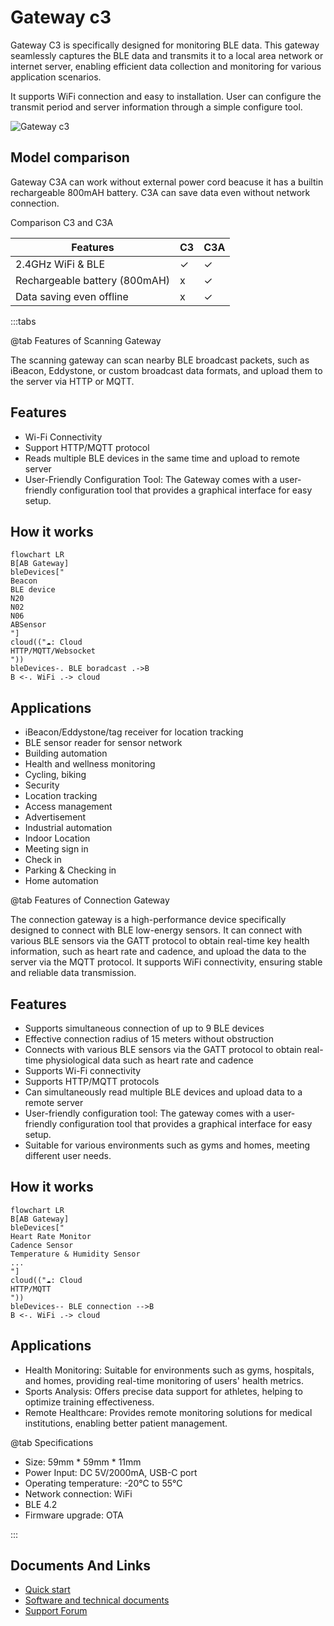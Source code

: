 # Gateway c3 #

Gateway C3 is specifically designed for monitoring BLE data. This gateway seamlessly captures the BLE data and transmits it to a local area network or internet server, enabling efficient data collection and monitoring for various application scenarios.

It supports WiFi connection and easy to installation. User can configure the transmit period and server information through a simple configure tool.

![Gateway c3](https://i1.aprbrother.com/gw-c3.jpg-640.jpg)

## Model comparison ##

Gateway C3A can work without external power cord beacuse it has a builtin rechargeable 800mAH battery. C3A can save data even without network connection.

Comparison C3 and C3A

| Features                       | C3  | C3A    |
| ------------------------------ | --- | ------ |
| 2.4GHz WiFi & BLE              | ✓   | ✓      |
| Rechargeable battery (800mAH)  | x   | ✓      |
| Data saving even offline       | x   | ✓      |

:::tabs

@tab Features of Scanning Gateway

The scanning gateway can scan nearby BLE broadcast packets, such as iBeacon, Eddystone, or custom broadcast data formats, and upload them to the server via HTTP or MQTT.

## Features

- Wi-Fi Connectivity
- Support HTTP/MQTT protocol
- Reads multiple BLE devices in the same time and upload to remote server
- User-Friendly Configuration Tool: The Gateway comes with a user-friendly configuration tool that provides a graphical interface for easy setup.

## How it works ##

```mermaid
flowchart LR
B[AB Gateway]
bleDevices["
Beacon
BLE device
N20
N02
N06
ABSensor
"]
cloud(("☁️: Cloud
HTTP/MQTT/Websocket
"))
bleDevices-. BLE boradcast .->B
B <-. WiFi .-> cloud
```
## Applications ##

- iBeacon/Eddystone/tag receiver for location tracking
- BLE sensor reader for sensor network
- Building automation
- Health and wellness monitoring
- Cycling, biking
- Security
- Location tracking
- Access management
- Advertisement
- Industrial automation
- Indoor Location
- Meeting sign in
- Check in
- Parking & Checking in
- Home automation

@tab Features of Connection Gateway

The connection gateway is a high-performance device specifically designed to connect with BLE low-energy sensors. It can connect with various BLE sensors via the GATT protocol to obtain real-time key health information, such as heart rate and cadence, and upload the data to the server via the MQTT protocol. It supports WiFi connectivity, ensuring stable and reliable data transmission.

## Features ##

* Supports simultaneous connection of up to 9 BLE devices
* Effective connection radius of 15 meters without obstruction
* Connects with various BLE sensors via the GATT protocol to obtain real-time physiological data such as heart rate and cadence
* Supports Wi-Fi connectivity
* Supports HTTP/MQTT protocols
* Can simultaneously read multiple BLE devices and upload data to a remote server
* User-friendly configuration tool: The gateway comes with a user-friendly configuration tool that provides a graphical interface for easy setup.
* Suitable for various environments such as gyms and homes, meeting different user needs.

## How it works ##

```mermaid
flowchart LR
B[AB Gateway]
bleDevices["
Heart Rate Monitor
Cadence Sensor
Temperature & Humidity Sensor
...
"]
cloud(("☁️: Cloud
HTTP/MQTT
"))
bleDevices-- BLE connection -->B
B <-. WiFi .-> cloud
```

## Applications ##

* Health Monitoring: Suitable for environments such as gyms, hospitals, and homes, providing real-time monitoring of users' health metrics.
* Sports Analysis: Offers precise data support for athletes, helping to optimize training effectiveness.
* Remote Healthcare: Provides remote monitoring solutions for medical institutions, enabling better patient management.

@tab Specifications

- Size: 59mm * 59mm * 11mm
- Power Input: DC 5V/2000mA, USB-C port
- Operating temperature: -20°C to 55°C
- Network connection: WiFi
- BLE 4.2
- Firmware upgrade: OTA

:::

## Documents And Links ##

- [Quick start](gwc3/quickstart.md)
- [Software and technical documents](gwc3/tech.md)
- [Support Forum](https://bbs.aprbrother.com/c/wifi)
